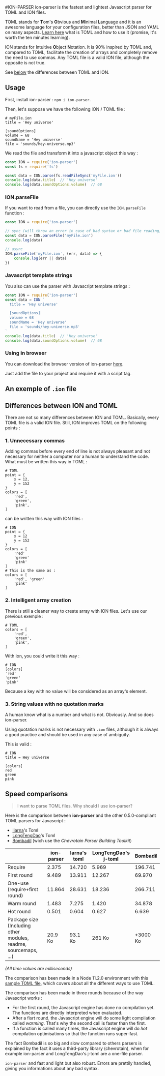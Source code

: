 #ION-PARSER
ion-parser is the fastest and lightest Javascript parser for TOML and ION files.

TOML stands for **T**om's **O**bvious and **M**inimal **L**anguage and it is an awesome language for your configuration files, better than JSON and YAML on many aspects. [Learn here](https://github.com/toml-lang/toml) what is TOML and how to use it (promise, it's worth the ten minutes learning).

ION stands for **I**ntuitive **O**bject **N**otation. It is 90% inspired by TOML and, compared to TOML, facilitate the creation of arrays and completely remove the need to use commas. Any TOML file is a valid ION file, although the opposite is not true.

See [below](#ion) the differences between TOML and ION.


## Usage
First, install ion-parser : `npm i ion-parser`.

Then, let's suppose we have the following ION / TOML file :

```
# myFile.ion
title = 'Hey universe'

[soundOptions]
volume = 68
soundName = 'Hey universe'
file = 'sounds/hey-universe.mp3'
```

We read the file and transform it into a javascript object this way :

```javascript
const ION = require('ion-parser')
const fs = require('fs')

const data = ION.parse(fs.readFileSync('myFile.ion'))
console.log(data.title)  // 'Hey universe'
console.log(data.soundOptions.volume)  // 68
```

### ION.parseFile
If you want to read from a file, you can directly use the `ION.parseFile` function :

```javascript
const ION = require('ion-parser')

// sync (will throw an error in case of bad syntax or bad file reading)
const data = ION.parseFile('myFile.ion')
console.log(data)

// async
ION.parseFile('myFile.ion', (err, data) => {
	console.log(err || data)
})
```


### Javascript template strings
You also can use the parser with Javascript template strings :

```javascript
const ION = require('ion-parser')
const data = ION `
  title = 'Hey universe'

  [soundOptions]
  volume = 68
  soundName = 'Hey universe'
  file = 'sounds/hey-universe.mp3'
`
console.log(data.title)  // 'Hey universe'
console.log(data.soundOptions.volume)  // 68
```


### Using in browser
You can download the browser version of ion-parser [here](). 

Just add the file to your project and require it with a script tag.

## An exemple of `.ion` file


## <a name="ion"></a>Differences between ION and TOML
There are not so many differences between ION and TOML. Basically, every TOML file is a valid ION file. Still, ION improves TOML on the following points :

### 1. Unnecessary commas
Adding commas before every end of line is not always pleasant and not necessary for neither a computer nor a human to understand the code. What must be written this way in TOML :

```
# TOML
point = {
	x = 12,
	y = 152
}
colors = [
	'red',
	'green',
	'pink',
]
```
can be written this way with ION files :
```
# ION
point = {
	x = 12
	y = 152
}
colors = [
	'red'
	'green'
	'pink'
]
# This is the same as :
colors = [
	'red', 'green'
	'pink'
]
```

### 2. Intelligent array creation
There is still a cleaner way to create array with ION files. Let's use our previous exemple :

```
# TOML
colors = [
	'red',
	'green',
	'pink',
]
```

With ion, you could write it this way :

```
# ION
[colors]
'red'
'green'
'pink'
```

Because a key with no value will be considered as an array's element.


### 3. String values with no quotation marks
A human know what is a number and what is not. Obviously. And so does ion-parser.

Using quotation marks is not necessary with `.ion` files, although it is always a good practice and should be used in any case of ambiguity.

This is valid :

```
# ION
title = Hey universe 

[colors]
red
green
pink
```


## Speed comparisons
> I want to parse TOML files. Why should I use ion-parser?

Here is the comparison between **ion-parser** and the other 0.5.0-compliant TOML parsers for Javascript :

- [Iiarna](https://www.npmjs.com/package/@iarna/toml)'s Toml
- [LongTengDao](https://www.npmjs.com/package/@iarna/toml)'s Toml
- [Bombadil](https://www.npmjs.com/package/@iarna/toml) (wich use the *Chevrotain Parser Building Toolkit*)

|                                                                 | ion-parser | Iarna's toml | LongTengDao's j-toml | Bombadil |
|-----------------------------------------------------------------|------------|--------------|----------------------|----------|
| Require                                                         | 2.375      | 14.720       | 5.969                | 196.741  |
| First round                                                     | 9.489      | 13.911       | 12.267               | 69.970   |
| One-use (require+first round)                                   | 11.864     | 28.631       | 18.236               | 266.711  |
| Warm round                                                      | 1.483      | 7.275        | 1.420                | 34.878   |
| Hot round                                                       | 0.501      | 0.604        | 0.627                | 6.639    |
| Package size (Including other modules, readme, sourcemaps, ...) | 20.9 Ko    | 93.1 Ko      | 261 Ko               | +3000 Ko |

*(All time values are milliseconds)*

The comparison has been made in a Node 11.2.0 environment with this [sample TOML file](https://gist.github.com/robmuh/7966da29024c075349a963840e2298b2), which covers about all the different ways to use TOML.

The comparison has been made in three rounds because of the way Javascript works :

* For the first round, the Javascript engine has done no compilation yet. The functions are directly interpreted when evaluated.
* After a fisrt round, the Javascript engine will do some light compilation called *warming*. That's why the second call is faster than the first.
* If a function is called many times, the Javascript engine will do *hot* compilation optimisations so that the function runs super-fast.

The fact Bombadil is so big and slow compared to others parsers is explained by the fact it uses a third-party library (chevrotain), when for example ion-parser and LongTengDao's j-toml are a one-file parser.

`ion-parser` and fast and light but also robust. Errors are prettily handled, giving you informations about any bad syntax.

